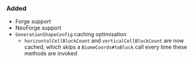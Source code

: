 ### Added

- Forge support
- NeoForge support
- `GenerationShapeConfig` caching optimisation
    - `horizontalCellBlockCount` and `verticalCellBlockCount` are now cached, which skips a `BiomeCoords#toBlock` call every time these
      methods are invoked
